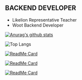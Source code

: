 ## BACKEND DEVELOPER
- Likelion Representative Teacher
- Woot Backend Developer

[![Anurag's github stats](https://github-readme-stats.vercel.app/api?username=oereo&theme=dracula)](https://github.com/anuraghazra/github-readme-stats)

![Top Langs](https://github-readme-stats.vercel.app/api/top-langs/?username=oereo&theme=tokyonight)


[![ReadMe Card](https://github-readme-stats.vercel.app/api/pin/?username=oereo&repo=Algorithm_for_CodingTest&theme=dracula)](https://github.com/anuraghazra/github-readme-stats)

[![ReadMe Card](https://github-readme-stats.vercel.app/api/pin/?username=oereo&repo=Webeing&theme=dracula)](https://github.com/anuraghazra/github-readme-stats)

[![ReadMe Card](https://github-readme-stats.vercel.app/api/pin/?username=oereo&repo=cau-lion-server&theme=dracula)](https://github.com/anuraghazra/github-readme-stats)


